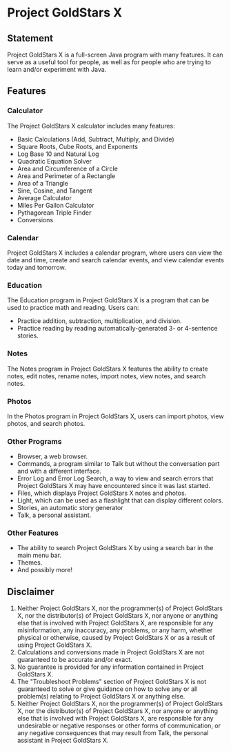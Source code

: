 # Project GoldStars X

## Statement
Project GoldStars X is a full-screen Java program with many features.
It can serve as a useful tool for people, as well as for people who are trying to learn and/or experiment with Java.

## Features
### Calculator
The Project GoldStars X calculator includes many features:
* Basic Calculations (Add, Subtract, Multiply, and Divide)
* Square Roots, Cube Roots, and Exponents
* Log Base 10 and Natural Log
* Quadratic Equation Solver
* Area and Circumference of a Circle
* Area and Perimeter of a Rectangle
* Area of a Triangle
* Sine, Cosine, and Tangent
* Average Calculator
* Miles Per Gallon Calculator
* Pythagorean Triple Finder
* Conversions

### Calendar
Project GoldStars X includes a calendar program, where users can view the date and time, create and search calendar events, and view calendar events today and tomorrow.

### Education
The Education program in Project GoldStars X is a program that can be used to practice math and reading. Users can:
* Practice addition, subtraction, multiplication, and division.
* Practice reading by reading automatically-generated 3- or 4-sentence stories.

### Notes
The Notes program in Project GoldStars X features the ability to create notes, edit notes, rename notes, import notes, view notes, and search notes.

### Photos
In the Photos program in Project GoldStars X, users can import photos, view photos, and search photos.

### Other Programs
* Browser, a web browser.
* Commands, a program similar to Talk but without the conversation part and with a different interface.
* Error Log and Error Log Search, a way to view and search errors that Project GoldStars X may have encountered since it was last started.
* Files, which displays Project GoldStars X notes and photos.
* Light, which can be used as a flashlight that can display different colors.
* Stories, an automatic story generator
* Talk, a personal assistant.

### Other Features
* The ability to search Project GoldStars X by using a search bar in the main menu bar.
* Themes.
* And possibly more!

## Disclaimer
1. Neither Project GoldStars X, nor the programmer(s) of Project GoldStars X, nor the distributor(s) of Project GoldStars X,
nor anyone or anything else that is involved with Project GoldStars X, are responsible for any misinformation, any inaccuracy,
any problems, or any harm, whether physical or otherwise, caused by Project GoldStars X or as a result of using Project GoldStars X.
2. Calculations and conversions made in Project GoldStars X are not guaranteed to be accurate and/or exact.
3. No guarantee is provided for any information contained in Project GoldStars X.
4. The "Troubleshoot Problems" section of Project GoldStars X is not guaranteed to solve or give guidance on how to solve
any or all problem(s) relating to Project GoldStars X or anything else.
5. Neither Project GoldStars X, nor the programmer(s) of Project GoldStars X, nor the distributor(s) of Project GoldStars X,
nor anyone or anything else that is involved with Project GoldStars X, are responsible for any undesirable or negative responses or
other forms of communication, or any negative consequences that may result from Talk, the personal assistant in Project GoldStars X.